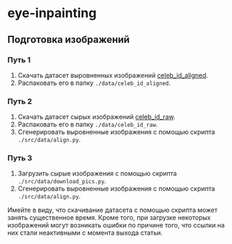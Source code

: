 # eye-inpainting
## Подготовка изображений
### Путь 1
1. Скачать датасет выровненных изображений [celeb_id_aligned](http://www.canton.cat/celeb_id_aligned.zip).
2. Распаковать его в папку `./data/celeb_id_aligned`.

### Путь 2
1. Скачать датасет сырых изображений [celeb_id_raw](http://www.canton.cat/celeb_id_raw.zip).
2. Распаковать его в папку `./data/celeb_id_raw`.
3. Сгенерировать выровненные изображения с помощью скрипта `./src/data/align.py`.

### Путь 3
1. Загрузить сырые изображения с помощью скрипта `./src/data/download_pics.py`.
2. Сгенерировать выровненные изображения с помощью скрипта `./src/data/align.py`.

Имейте в виду, что скачивание датасета с помощью скрипта может занять существенное время.
Кроме того, при загрузке некоторых изображений могут возникать ошибки по причине того,
что ссылки на них стали неактивными с момента выхода статьи.
